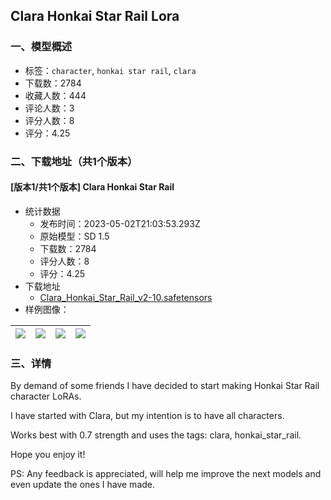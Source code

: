 ## Clara Honkai Star Rail Lora
### 一、模型概述

- 标签：`character`, `honkai star rail`, `clara`
- 下载数：2784
- 收藏人数：444
- 评论人数：3
- 评分人数：8
- 评分：4.25

### 二、下载地址（共1个版本）

#### [版本1/共1个版本] Clara Honkai Star Rail

- 统计数据
  - 发布时间：2023-05-02T21:03:53.293Z
  - 原始模型：SD 1.5
  - 下载数：2784
  - 评分人数：8
  - 评分：4.25
- 下载地址
  - [Clara_Honkai_Star_Rail_v2-10.safetensors](https://civitai.com/api/download/models/60876)
- 样例图像：

| <img src="https://image.civitai.com/xG1nkqKTMzGDvpLrqFT7WA/ceedadb4-8378-4e53-b236-935aa4a927de/width=450/666863.jpeg" /> | <img src="https://image.civitai.com/xG1nkqKTMzGDvpLrqFT7WA/6b34910a-83d6-4cd4-a050-21ed20fe25a5/width=450/666879.jpeg" /> | <img src="https://image.civitai.com/xG1nkqKTMzGDvpLrqFT7WA/1ad5a852-cb3a-4e88-ac0f-0d0ed745865b/width=450/666880.jpeg" /> | <img src="https://image.civitai.com/xG1nkqKTMzGDvpLrqFT7WA/0f330142-5774-41c7-b8c1-d14659201775/width=450/667012.jpeg" /> |
| ---- | ---- | ---- | ---- |


### 三、详情
<p>By demand of some friends I have decided to start making Honkai Star Rail character LoRAs.</p><p></p><p>I have started with Clara, but my intention is to have all characters.</p><p></p><p>Works best with 0.7 strength and uses the tags: clara, honkai_star_rail.</p><p></p><p>Hope you enjoy it!</p><p></p><p>PS: Any feedback is appreciated, will help me improve the next models and even update the ones I have made.</p>